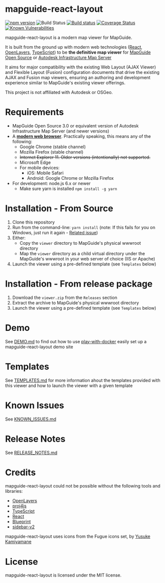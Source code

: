 # mapguide-react-layout

[![npm version](https://badge.fury.io/js/mapguide-react-layout.svg)](https://badge.fury.io/js/mapguide-react-layout)
![Build Status](https://github.com/jumpinjackie/mapguide-react-layout/workflows/CI/badge.svg?branch=master)
[![Build status](https://ci.appveyor.com/api/projects/status/urdvk8788w6h26ae?svg=true)](https://ci.appveyor.com/project/jumpinjackie/mapguide-react-layout)
[![Coverage Status](https://coveralls.io/repos/github/jumpinjackie/mapguide-react-layout/badge.svg?branch=master)](https://coveralls.io/github/jumpinjackie/mapguide-react-layout?branch=master)
[![Known Vulnerabilities](https://snyk.io/test/github/jumpinjackie/mapguide-react-layout/badge.svg?targetFile=package.json)](https://snyk.io/test/github/jumpinjackie/mapguide-react-layout?targetFile=package.json)

mapguide-react-layout is a modern map viewer for MapGuide.

It is built from the ground up with modern web technologies ([React](https://facebook.github.io/react/), [OpenLayers](http://openlayers.org/), [TypeScript](https://www.typescriptlang.org/)) to be **the definitive map viewer** for [MapGuide Open Source](http://mapguide.osgeo.org) or [Autodesk Infrastructure Map Server](http://www.autodesk.com/products/infrastructure-map-server/overview)

It aims for major compatibility with the existing Web Layout (AJAX Viewer) and Flexible Layout (Fusion) configuration documents that drive the existing AJAX and Fusion map viewers, ensuring an authoring and development experience similar to MapGuide's existing viewer offerings.

This project is not affiliated with Autodesk or OSGeo.

# Requirements

 * MapGuide Open Source 3.0 or equivalent version of Autodesk Infrastructure Map Server (and newer versions)
 * A [**modern web browser**](http://browsehappy.com/). Practically speaking, this means any of the following:
    * Google Chrome (stable channel)
    * Mozilla Firefox (stable channel)
    * ~~Internet Explorer 11. Older versions (intentionally) not supported.~~
    * Microsoft Edge
    * For mobile devices:
      * iOS: Mobile Safari
      * Android: Google Chrome or Mozilla Firefox
 * For development: node.js 6.x or newer
    * Make sure yarn is installed `npm install -g yarn`

# Installation - From Source

 1. Clone this repository
 2. Run from the command-line: `yarn install` (note: If this fails for you on Windows, just run it again - [Related issue](https://github.com/yarnpkg/yarn/issues/919))
 3. Either:
    * Copy the `viewer` directory to MapGuide's physical wwwroot directory
    * Map the `viewer` directory as a child virtual directory under the MapGuide's wwwroot in your web server of choice (IIS or Apache)
 4. Launch the viewer using a pre-defined template (see `Templates` below)

# Installation - From release package

 1. Download the `viewer.zip` from the `Releases` section
 2. Extract the archive to MapGuide's physical wwwroot directory
 3. Launch the viewer using a pre-defined template (see `Templates` below)

# Demo

See [DEMO.md](https://github.com/jumpinjackie/mapguide-react-layout/blob/master/docs_dev/content/DEMO.md) to find out how to use [play-with-docker](http://play-with-docker.com) easily set up a mapguide-react-layout demo site

# Templates

See [TEMPLATES.md](https://github.com/jumpinjackie/mapguide-react-layout/blob/master/docs_dev/content/TEMPLATES.md) for more information ahout the templates provided with this viewer and how to launch the viewer with a given template

# Known Issues

See [KNOWN_ISSUES.md](https://github.com/jumpinjackie/mapguide-react-layout/blob/master/docs_dev/content/KNOWN_ISSUES.md)

# Release Notes

See [RELEASE_NOTES.md](https://github.com/jumpinjackie/mapguide-react-layout/blob/master/docs_dev/content/RELEASE_NOTES.md)

# Credits

mapguide-react-layout could not be possible without the following tools and libraries:

 * [OpenLayers](http://openlayers.org/)
 * [proj4js](http://proj4js.org/)
 * [TypeScript](https://www.typescriptlang.org/)
 * [React](https://facebook.github.io/react/)
 * [Blueprint](http://blueprintjs.com/)
 * [sidebar-v2](https://github.com/Turbo87/sidebar-v2)

mapguide-react-layout uses icons from the Fugue icons set, by [Yusuke Kamiyamane](http://p.yusukekamiyamane.com)

# License

mapguide-react-layout is licensed under the MIT license.